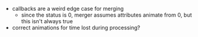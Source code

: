 * callbacks are a weird edge case for merging
  * since the status is 0, merger assumes attributes animate from 0, but this isn't always true
* correct animations for time lost during processing?